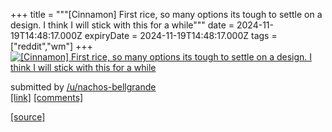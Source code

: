 +++
title = """[Cinnamon] First rice, so many options its tough to settle on a design. I think I will stick with this for a while"""
date = 2024-11-19T14:48:17.000Z
expiryDate = 2024-11-19T14:48:17.000Z
tags = ["reddit","wm"]
+++
[![[Cinnamon] First rice, so many options its tough to settle on a design. I think I will stick with this for a while ](https://preview.redd.it/ke6zbzibfv1e1.png?width=640&crop=smart&auto=webp&s=ef8945d1a66c02b9b722f4f0aa3752ff4a1bc7f1 "[Cinnamon] First rice, so many options its tough to settle on a design. I think I will stick with this for a while ")](https://www.reddit.com/r/unixporn/comments/1guytui/cinnamon_first_rice_so_many_options_its_tough_to/)

submitted by [/u/nachos-bellgrande](https://www.reddit.com/user/nachos-bellgrande)  
[\[link\]](https://i.redd.it/ke6zbzibfv1e1.png) [\[comments\]](https://www.reddit.com/r/unixporn/comments/1guytui/cinnamon_first_rice_so_many_options_its_tough_to/)

[[source]](https://www.reddit.com/r/unixporn/comments/1guytui/cinnamon_first_rice_so_many_options_its_tough_to/)
